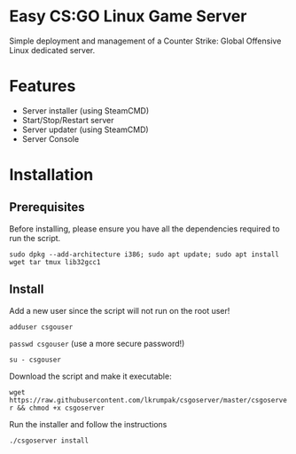 Easy CS:GO Linux Game Server 
===================================================================
Simple deployment and management of a Counter Strike: Global Offensive Linux dedicated server.

Features
========
 * Server installer (using SteamCMD)
 * Start/Stop/Restart server
 * Server updater (using SteamCMD)
 * Server Console

Installation
============
Prerequisites
-------------
Before installing, please ensure you have all the dependencies required to run the script.

 `sudo dpkg --add-architecture i386; sudo apt update; sudo apt install wget tar tmux lib32gcc1`

Install
-------
Add a new user since the script will not run on the root user!

`adduser csgouser`

`passwd csgouser`
(use a more secure password!)

`su - csgouser`


Download the script and make it executable:

`wget https://raw.githubusercontent.com/lkrumpak/csgoserver/master/csgoserver && chmod +x csgoserver`

Run the installer and follow the instructions

`./csgoserver install`
